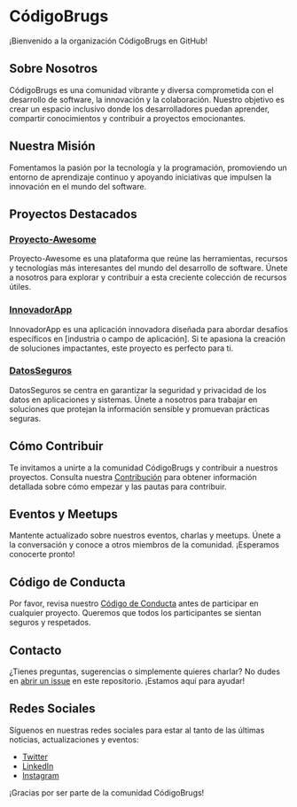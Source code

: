 
# CódigoBrugs

¡Bienvenido a la organización CódigoBrugs en GitHub!

## Sobre Nosotros

CódigoBrugs es una comunidad vibrante y diversa comprometida con el desarrollo de software, la innovación y la colaboración. Nuestro objetivo es crear un espacio inclusivo donde los desarrolladores puedan aprender, compartir conocimientos y contribuir a proyectos emocionantes.

## Nuestra Misión

Fomentamos la pasión por la tecnología y la programación, promoviendo un entorno de aprendizaje continuo y apoyando iniciativas que impulsen la innovación en el mundo del software.

## Proyectos Destacados

### [Proyecto-Awesome](https://github.com/CodeBrugs/Proyecto-Awesome)

Proyecto-Awesome es una plataforma que reúne las herramientas, recursos y tecnologías más interesantes del mundo del desarrollo de software. Únete a nosotros para explorar y contribuir a esta creciente colección de recursos útiles.

### [InnovadorApp](https://github.com/CodeBrugs/InnovadorApp)

InnovadorApp es una aplicación innovadora diseñada para abordar desafíos específicos en [industria o campo de aplicación]. Si te apasiona la creación de soluciones impactantes, este proyecto es perfecto para ti.

### [DatosSeguros](https://github.com/CodeBrugs/DatosSeguros)

DatosSeguros se centra en garantizar la seguridad y privacidad de los datos en aplicaciones y sistemas. Únete a nosotros para trabajar en soluciones que protejan la información sensible y promuevan prácticas seguras.

## Cómo Contribuir

Te invitamos a unirte a la comunidad CódigoBrugs y contribuir a nuestros proyectos. Consulta nuestra [Contribución](CONTRIBUTING.md) para obtener información detallada sobre cómo empezar y las pautas para contribuir.

## Eventos y Meetups

Mantente actualizado sobre nuestros eventos, charlas y meetups. Únete a la conversación y conoce a otros miembros de la comunidad. ¡Esperamos conocerte pronto!

## Código de Conducta

Por favor, revisa nuestro [Código de Conducta](CODE_OF_CONDUCT.md) antes de participar en cualquier proyecto. Queremos que todos los participantes se sientan seguros y respetados.

## Contacto

¿Tienes preguntas, sugerencias o simplemente quieres charlar? No dudes en [abrir un issue](https://github.com/CodigoBrugs/perfil/issues) en este repositorio. ¡Estamos aquí para ayudar!

## Redes Sociales

Síguenos en nuestras redes sociales para estar al tanto de las últimas noticias, actualizaciones y eventos:

- [Twitter](CodeBrugs)
- [LinkedIn](codebrugs)
- [Instagram](codebrugs)

¡Gracias por ser parte de la comunidad CódigoBrugs!
